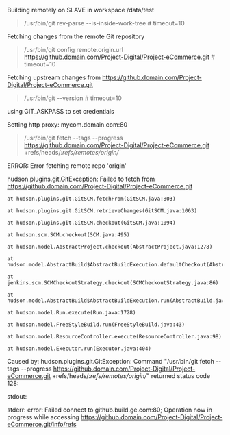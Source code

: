 Building remotely on SLAVE in workspace /data/test

 > /usr/bin/git rev-parse --is-inside-work-tree # timeout=10

Fetching changes from the remote Git repository

 > /usr/bin/git config remote.origin.url https://github.domain.com/Project-Digital/Project-eCommerce.git # timeout=10

Fetching upstream changes from https://github.domain.com/Project-Digital/Project-eCommerce.git

 > /usr/bin/git --version # timeout=10

using GIT_ASKPASS to set credentials 

Setting http proxy: mycom.domain.com:80

 > /usr/bin/git fetch --tags --progress https://github.domain.com/Project-Digital/Project-eCommerce.git +refs/heads/*:refs/remotes/origin/*

ERROR: Error fetching remote repo 'origin'

hudson.plugins.git.GitException: Failed to fetch from https://github.domain.com/Project-Digital/Project-eCommerce.git

    at hudson.plugins.git.GitSCM.fetchFrom(GitSCM.java:803)

    at hudson.plugins.git.GitSCM.retrieveChanges(GitSCM.java:1063)

    at hudson.plugins.git.GitSCM.checkout(GitSCM.java:1094)

    at hudson.scm.SCM.checkout(SCM.java:495)

    at hudson.model.AbstractProject.checkout(AbstractProject.java:1278)

    at hudson.model.AbstractBuild$AbstractBuildExecution.defaultCheckout(AbstractBuild.java:604)

    at jenkins.scm.SCMCheckoutStrategy.checkout(SCMCheckoutStrategy.java:86)

    at hudson.model.AbstractBuild$AbstractBuildExecution.run(AbstractBuild.java:529)

    at hudson.model.Run.execute(Run.java:1728)

    at hudson.model.FreeStyleBuild.run(FreeStyleBuild.java:43)

    at hudson.model.ResourceController.execute(ResourceController.java:98)

    at hudson.model.Executor.run(Executor.java:404)

Caused by: hudson.plugins.git.GitException: Command "/usr/bin/git fetch --tags --progress https://github.domain.com/Project-Digital/Project-eCommerce.git +refs/heads/*:refs/remotes/origin/*" returned status code 128:

stdout: 

stderr: error: Failed connect to github.build.ge.com:80; Operation now in progress while accessing https://github.domain.com/Project-Digital/Project-eCommerce.git/info/refs
